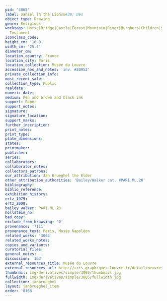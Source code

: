 ```yaml
---
pid: '3065'
label: Daniel in the Lions&#39; Den
object_type: Drawing
genre: Religious
worktags: Horse|Bridge|Castle|Forest|Mountain|River|Burghers|Children|Soldiers|Old
  Testament
iconclass_code:
height_cm: '16.8'
width_cm: '25.2'
diameter_cm:
location_country: France
location_city: Paris
location_collection: Musée du Louvre
accession_nos_and_notes: 'inv. #20952'
private_collection_info:
most_recent_sale:
collection_type: Public
realdate:
numeric_date:
medium: Pen and brown and black ink
support: Paper
support_notes:
signature:
signature_location:
support_marks:
further_inscription:
print_notes:
print_type:
plate_dimensions:
states:
printmaker:
publisher:
series:
collaborators:
collaborator_notes:
collectors_patrons:
our_attribution: Jan Brueghel the Elder
other_attribution_authorities: 'Bailey/Walker cat. #PARI.ML.20'
bibliography:
biblio_reference:
exhibition_history:
ertz_1979:
ertz_2008:
bailey_walker: PARI.ML.20
hollstein_no:
bad_copy:
exclude_from_browsing: '0'
provenance: '7111'
provenance_text: Paris, Musée Napoléon
related_works: '3064'
related_works_notes:
copies_and_variants:
curatorial_files:
general_notes:
discussion: '163'
external_resources_title: Musée du Louvre
external_resources_url: http://arts-graphiques.louvre.fr/detail/oeuvres/1/105538-Daniel-dans-la-fosse-aux-lions
thumbnail: img/derivatives/simple/3065/thumbnail.jpg
fullwidth: img/derivatives/simple/3065/fullwidth.jpg
collection: janbrueghel
layout: janbrueghel_item
order: '0168'
---
```

